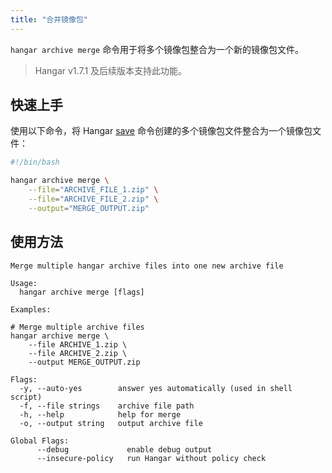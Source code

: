 ```yaml
---
title: "合并镜像包"
---
```


`hangar archive merge` 命令用于将多个镜像包整合为一个新的镜像包文件。

> Hangar v1.7.1 及后续版本支持此功能。

## 快速上手

使用以下命令，将 Hangar [save](/docs/v1.7/save/save) 命令创建的多个镜像包文件整合为一个镜像包文件：

```bash
#!/bin/bash

hangar archive merge \
    --file="ARCHIVE_FILE_1.zip" \
    --file="ARCHIVE_FILE_2.zip" \
    --output="MERGE_OUTPUT.zip"
```

## 使用方法

```text title="hangar archive merge --help"
Merge multiple hangar archive files into one new archive file

Usage:
  hangar archive merge [flags]

Examples:

# Merge multiple archive files
hangar archive merge \
	--file ARCHIVE_1.zip \
	--file ARCHIVE_2.zip \
	--output MERGE_OUTPUT.zip

Flags:
  -y, --auto-yes        answer yes automatically (used in shell script)
  -f, --file strings    archive file path
  -h, --help            help for merge
  -o, --output string   output archive file

Global Flags:
      --debug             enable debug output
      --insecure-policy   run Hangar without policy check
```

